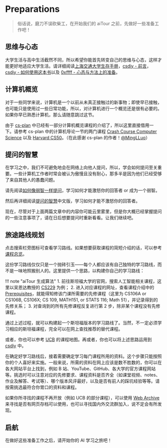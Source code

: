 # Preparations

> 俗话说，磨刀不误砍柴工，在开始我们的 aiTour 之前，先做好一些准备工作吧！

## 思维与心态

大学生活与高中生活截然不同，所以希望你能首先转变自己的思维与心态，这样才能更好地适应大学生活。请详细阅读[上海交通大学生存手册](https://survivesjtu.gitbook.io/survivesjtumanual)，[csdiy - 前言](https://csdiy.wiki/)，[csdiy - 如何使用这本书](https://csdiy.wiki/%E4%BD%BF%E7%94%A8%E6%8C%87%E5%8D%97/)以及 [0xffff - 心态与方法上的准备](https://wiki.0xffff.one/getting-started/mental-preparation)。

## 计算机概览

对于一些同学来说，计算机是一个以前从未真正接触过的新事物；即使早已接触，也可能只是使用过一些日常功能，所以，对计算机进行一个概览还是很有必要的。如果你早已熟悉计算机，那么请随意跳过这节。

由于 [cs-plan](https://cs-plan.com) 中已经有一部分计算机概览课程的介绍了，所以这里直接借用一下。请参考 cs-plan 中的计算机导论一节的两门课程 [Crash Course Computer Science](https://cs-plan.com/CS%E5%9F%BA%E7%A1%80/%E8%AF%BE%E7%A8%8B%E6%8E%A8%E8%8D%90/%E8%AE%A1%E7%AE%97%E6%9C%BA%E5%AF%BC%E8%AE%BA/%E8%AE%A1%E7%AE%97%E6%9C%BA%E9%80%9F%E6%88%90%E8%AF%BE/) 以及 [Harvard CS50](https://cs-plan.com/CS%E5%9F%BA%E7%A1%80/%E8%AF%BE%E7%A8%8B%E6%8E%A8%E8%8D%90/%E8%AE%A1%E7%AE%97%E6%9C%BA%E5%AF%BC%E8%AE%BA/HarvardCS50/)。（在此感谢 cs-plan 的作者！[@MingLLuo](https://github.com/MingLLuo)）

## 提问的智慧

在学习之中，我们不可避免地会在网络上向他人提问，所以，学会如何提问至关重要。一些计算机工作者时常会被认为傲慢且没有耐心，那多半是因为他们已经受够了来自其他人的愚蠢问题。

请先阅读[如何像弱智一样提问](https://blog.arisa.moe/blog/2022/220428-how-to-ask-questions-like-a-retard)，学习如何才能激怒你的回答者 or 成为一个弱智。

然后再详细阅读[提问的智慧](https://lug.ustc.edu.cn/wiki/doc/smart-questions/)中文版，学习如何才能不激怒你的回答者。

现在，尽管对于上面两篇文章中的内容你可能云里雾里，但是你大概已经掌握提问的一些注意事项了，请在日后想要提问时重新看看。让我们继续吧。

## 旅途路线规划

点击搜索栏旁图标可查看学习路线。如果想要获取课程的简短介绍的话，可以参考[课程总览](./overview/course-overview.md)。

这份学习路线仅仅只是一个抛砖引玉——每个人都应该有自己独特的学习路线，而不是一味地照搬别人的。这里提供一个思路，以构建你自己的学习路线：

!!! note "aiTour 生成算法"
    1. 前往斯坦福大学的官网，搜索人工智能相关课程，这里以吴恩达教授的 [CS229](https://cs229.stanford.edu/) 为例；
    2. 进入对应课程的网址，查看课程介绍中的 [Prerequisites](https://docs.google.com/document/d/1P2s6xxcAT9VRwnEHApB3NHnIpcR8WWvyswHh3xDH_0E/edit#heading=h.u0en5qo62ffo)，就能得知修该门课所需要的先修课程（这里为 CS106A or CS106B, CS106X; CS 109, MATH151, or STATS 116; Math 51），并记录得到的先修关系；
    3. 对查询到的所有先修课程反复进行第 2 步，除非某个课程没有先修课程。

通过上述过程，就可以构建起一个斯坦福版本的学习路线了。当然，不一定必须学习相应的斯坦福课程，完全可以在网上查找推荐的替代课程。

或者，你也可以参考 [UCB](https://hkn.eecs.berkeley.edu/courseguides) 的课程地图。再或者，你也可以将上述思路运用到 [csdiy](https://csdiy.wiki) 中。

在确定好学习路线后，接着需要确定学习每门课程所用的资料。这个步骤只能按照你的个人喜好来实施。一般来说，所需的资料在网上应该是数不胜数的，你可以在各大网站平台上找到，例如 B 站、YouTube、GitHub、各大学的官方课程网站等。挑选时可以注意对应的先修要求、课程资料是否齐全（如课堂视频、notes、作业及解答、考试等）、哪个版本风评最好，以及是否有前人的踩坑经验等等。请按需挑选最符合你胃口的资料和课程。

如果你所寻找的课程不再开放（例如 UCB 的部分课程），可以使用 [Web Archive](https://web.archive.org/) 来寻找是否有网页存档可以使用，也可以寻找国内外交流群加入，说不定会有所发现。

## 启航

在做好这些准备工作之后，请开始你的 AI 学习之旅吧！
